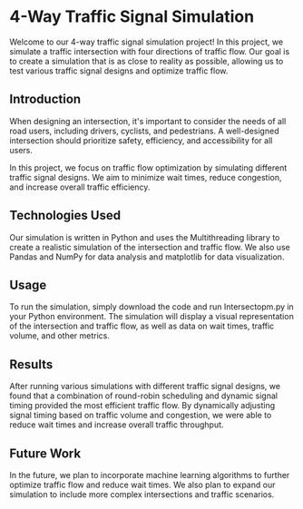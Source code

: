 # 4-Way Traffic Signal Simulation
Welcome to our 4-way traffic signal simulation project! In this project, we simulate a traffic intersection with four directions of traffic flow. Our goal is to create a simulation that is as close to reality as possible, allowing us to test various traffic signal designs and optimize traffic flow.

## Introduction
When designing an intersection, it's important to consider the needs of all road users, including drivers, cyclists, and pedestrians. A well-designed intersection should prioritize safety, efficiency, and accessibility for all users.

In this project, we focus on traffic flow optimization by simulating different traffic signal designs. We aim to minimize wait times, reduce congestion, and increase overall traffic efficiency.

## Technologies Used
Our simulation is written in Python and uses the Multithreading library to create a realistic simulation of the intersection and traffic flow. We also use Pandas and NumPy for data analysis and matplotlib for data visualization.

## Usage
To run the simulation, simply download the code and run Intersectopm.py in your Python environment. The simulation will display a visual representation of the intersection and traffic flow, as well as data on wait times, traffic volume, and other metrics.

## Results
After running various simulations with different traffic signal designs, we found that a combination of round-robin scheduling and dynamic signal timing provided the most efficient traffic flow. By dynamically adjusting signal timing based on traffic volume and congestion, we were able to reduce wait times and increase overall traffic throughput.

## Future Work
In the future, we plan to incorporate machine learning algorithms to further optimize traffic flow and reduce wait times. We also plan to expand our simulation to include more complex intersections and traffic scenarios.
